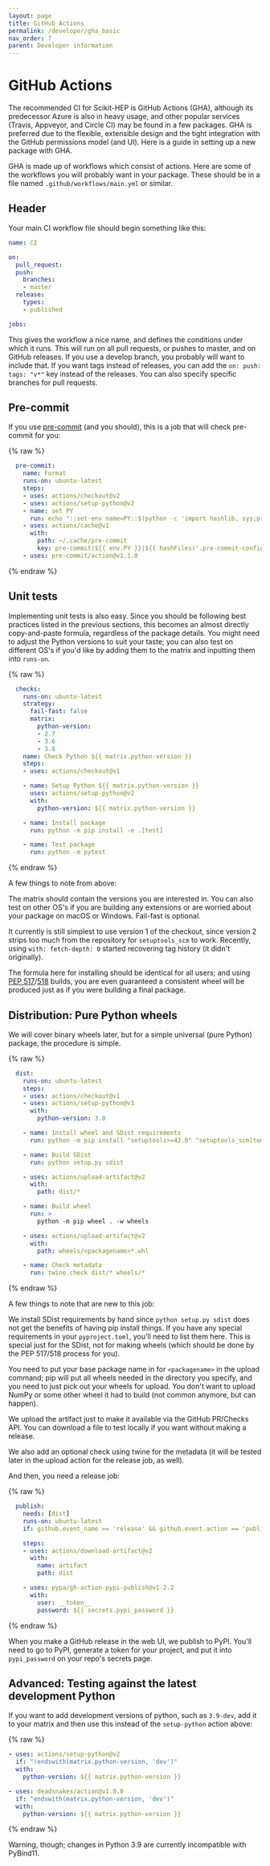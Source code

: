 ```yaml
---
layout: page
title: GitHub Actions
permalink: /developer/gha_basic
nav_order: 7
parent: Developer information
---
```


# GitHub Actions

The recommended CI for Scikit-HEP is GitHub Actions (GHA), although its
predecessor Azure is also in heavy usage, and other popular services (Travis,
Appveyor, and Circle CI) may be found in a few packages. GHA is preferred due
to the flexible, extensible design and the tight integration with the GitHub
permissions model (and UI). Here is a guide in setting up a new package with GHA.

GHA is made up of workflows which consist of actions. Here are some of the
workflows you will probably want in your package. These should be in a file
named `.github/workflows/main.yml` or similar.

## Header

Your main CI workflow file should begin something like this:

```yaml
name: CI

on:
  pull_request:
  push:
    branches:
    - master
  release:
    types:
    - published

jobs:
```

This gives the workflow a nice name, and defines the conditions under which it
runs. This will run on all pull requests, or pushes to master, and on GitHub
releases. If you use a develop branch, you probably will want to include that.
If you want tags instead of releases, you can add the `on: push: tags: "v*"`
key instead of the releases. You can also specify specific branches for pull
requests.

## Pre-commit

If you use [pre-commit](https://pre-commit.com) (and you should), this is a job
that will check pre-commit for you:

{% raw %}
```yaml
  pre-commit:
    name: Format
    runs-on: ubuntu-latest
    steps:
    - uses: actions/checkout@v2
    - uses: actions/setup-python@v2
    - name: set PY
      run: echo "::set-env name=PY::$(python -c 'import hashlib, sys;print(hashlib.sha256(sys.version.encode()+sys.executable.encode()).hexdigest())')"
    - uses: actions/cache@v1
      with:
        path: ~/.cache/pre-commit
        key: pre-commit|${{ env.PY }}|${{ hashFiles('.pre-commit-config.yaml') }}
    - uses: pre-commit/action@v1.1.0
```
{% endraw %}

## Unit tests

Implementing unit tests is also easy. Since you should be following best
practices listed in the previous sections, this becomes an almost directly
copy-and-paste formula, regardless of the package details. You might need to
adjust the Python versions to suit your taste; you can also test on different
OS's if you'd like by adding them to the matrix and inputting them into
`runs-on`.


{% raw %}
```yaml
  checks:
    runs-on: ubuntu-latest
    strategy:
      fail-fast: false
      matrix:
        python-version:
        - 2.7
        - 3.6
        - 3.8
    name: Check Python ${{ matrix.python-version }}
    steps:
    - uses: actions/checkout@v1

    - name: Setup Python ${{ matrix.python-version }}
      uses: actions/setup-python@v2
      with:
        python-version: ${{ matrix.python-version }}

    - name: Install package
      run: python -m pip install -e .[test]

    - name: Test package
      run: python -m pytest
```
{% endraw %}

A few things to note from above:

The matrix should contain the versions you are interested in. You can also test
on other OS's if you are building any extensions or are worried about your
package on macOS or Windows. Fail-fast is optional.

It currently is still simplest to use version 1 of the checkout, since version
2 strips too much from the repository for `setuptools_scm` to work. Recently,
using `with: fetch-depth: 0` started recovering tag history (it didn't originally).

The formula here for installing should be identical for all users; and using
[PEP 517](https://www.python.org/dev/peps/pep-0517/)/[518](https://www.python.org/dev/peps/pep-0518/)
builds, you are even guaranteed a consistent wheel will be produced just as if
you were building a final package.

## Distribution: Pure Python wheels

We will cover binary wheels later, but for a simple universal (pure Python)
package, the procedure is simple.

{% raw %}
```yaml
  dist:
    runs-on: ubuntu-latest
    steps:
    - uses: actions/checkout@v1
    - uses: actions/setup-python@v1
      with:
        python-version: 3.8

    - name: Install wheel and SDist requirements
      run: python -m pip install "setuptools>=42.0" "setuptools_scm[toml]>=4.1" "wheel" "twine"

    - name: Build SDist
      run: python setup.py sdist

    - uses: actions/upload-artifact@v2
      with:
        path: dist/*

    - name: Build wheel
      run: >
        python -m pip wheel . -w wheels

    - uses: actions/upload-artifact@v2
      with:
        path: wheels/<packagename>*.whl

    - name: Check metadata
      run: twine check dist/* wheels/*

```
{% endraw %}

A few things to note that are new to this job:

We install SDist requirements by hand since `python setup.py sdist` does not
get the benefits of having pip install things. If you have any special
requirements in your `pyproject.toml`, you'll need to list them here. This is
special just for the SDist, not for making wheels (which should be done by the
PEP 517/518 process for you).

You need to put your base package name in for `<packagename>` in the upload
command; pip will put all wheels needed in the directory you specify, and you
need to just pick out your wheels for upload. You don't want to upload NumPy or
some other wheel it had to build (not common anymore, but can happen).

We upload the artifact just to make it available via the GitHub PR/Checks API.
You can download a file to test locally if you want without making a release.

We also add an optional check using twine for the metadata (it will be tested
later in the upload action for the release job, as well).

And then, you need a release job:

{% raw %}
```yaml
  publish:
    needs: [dist]
    runs-on: ubuntu-latest
    if: github.event_name == 'release' && github.event.action == 'published'

    steps:
    - uses: actions/download-artifact@v2
      with:
        name: artifact
        path: dist

    - uses: pypa/gh-action-pypi-publish@v1.2.2
      with:
        user: __token__
        password: ${{ secrets.pypi_password }}
```
{% endraw %}

When you make a GitHub release in the web UI, we publish to PyPI. You'll need
to go to PyPI, generate a token for your project, and put it into
`pypi_password` on your repo's secrets page.

## Advanced: Testing against the latest development Python

If you want to add development versions of python, such as `3.9-dev`, add it to
your matrix and then use this instead of the `setup-python` action above:

{% raw %}
```yaml
- uses: actions/setup-python@v2
  if: "!endswith(matrix.python-version, 'dev')"
  with:
    python-version: ${{ matrix.python-version }}

- uses: deadsnakes/action@v1.0.0
  if: "endswith(matrix.python-version, 'dev')"
  with:
    python-version: ${{ matrix.python-version }}
```
{% endraw %}

Warning, though; changes in Python 3.9 are currently incompatible with PyBind11.


